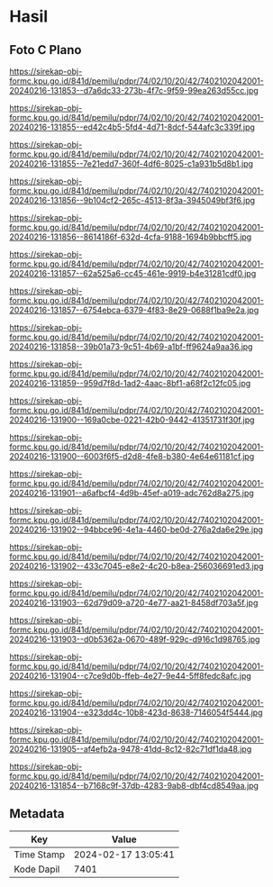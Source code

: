 # Hasil

## Foto C Plano

https://sirekap-obj-formc.kpu.go.id/841d/pemilu/pdpr/74/02/10/20/42/7402102042001-20240216-131853--d7a6dc33-273b-4f7c-9f59-99ea263d55cc.jpg

https://sirekap-obj-formc.kpu.go.id/841d/pemilu/pdpr/74/02/10/20/42/7402102042001-20240216-131855--ed42c4b5-5fd4-4d71-8dcf-544afc3c339f.jpg

https://sirekap-obj-formc.kpu.go.id/841d/pemilu/pdpr/74/02/10/20/42/7402102042001-20240216-131855--7e21edd7-360f-4df6-8025-c1a931b5d8b1.jpg

https://sirekap-obj-formc.kpu.go.id/841d/pemilu/pdpr/74/02/10/20/42/7402102042001-20240216-131856--9b104cf2-265c-4513-8f3a-3945049bf3f6.jpg

https://sirekap-obj-formc.kpu.go.id/841d/pemilu/pdpr/74/02/10/20/42/7402102042001-20240216-131856--8614186f-632d-4cfa-9188-1694b9bbcff5.jpg

https://sirekap-obj-formc.kpu.go.id/841d/pemilu/pdpr/74/02/10/20/42/7402102042001-20240216-131857--62a525a6-cc45-461e-9919-b4e31281cdf0.jpg

https://sirekap-obj-formc.kpu.go.id/841d/pemilu/pdpr/74/02/10/20/42/7402102042001-20240216-131857--6754ebca-6379-4f83-8e29-0688f1ba9e2a.jpg

https://sirekap-obj-formc.kpu.go.id/841d/pemilu/pdpr/74/02/10/20/42/7402102042001-20240216-131858--39b01a73-9c51-4b69-a1bf-ff9624a9aa36.jpg

https://sirekap-obj-formc.kpu.go.id/841d/pemilu/pdpr/74/02/10/20/42/7402102042001-20240216-131859--959d7f8d-1ad2-4aac-8bf1-a68f2c12fc05.jpg

https://sirekap-obj-formc.kpu.go.id/841d/pemilu/pdpr/74/02/10/20/42/7402102042001-20240216-131900--169a0cbe-0221-42b0-9442-41351731f30f.jpg

https://sirekap-obj-formc.kpu.go.id/841d/pemilu/pdpr/74/02/10/20/42/7402102042001-20240216-131900--6003f6f5-d2d8-4fe8-b380-4e64e61181cf.jpg

https://sirekap-obj-formc.kpu.go.id/841d/pemilu/pdpr/74/02/10/20/42/7402102042001-20240216-131901--a6afbcf4-4d9b-45ef-a019-adc762d8a275.jpg

https://sirekap-obj-formc.kpu.go.id/841d/pemilu/pdpr/74/02/10/20/42/7402102042001-20240216-131902--94bbce96-4e1a-4460-be0d-276a2da6e29e.jpg

https://sirekap-obj-formc.kpu.go.id/841d/pemilu/pdpr/74/02/10/20/42/7402102042001-20240216-131902--433c7045-e8e2-4c20-b8ea-256036691ed3.jpg

https://sirekap-obj-formc.kpu.go.id/841d/pemilu/pdpr/74/02/10/20/42/7402102042001-20240216-131903--62d79d09-a720-4e77-aa21-8458df703a5f.jpg

https://sirekap-obj-formc.kpu.go.id/841d/pemilu/pdpr/74/02/10/20/42/7402102042001-20240216-131903--d0b5362a-0670-489f-929c-d916c1d98765.jpg

https://sirekap-obj-formc.kpu.go.id/841d/pemilu/pdpr/74/02/10/20/42/7402102042001-20240216-131904--c7ce9d0b-ffeb-4e27-9e44-5ff8fedc8afc.jpg

https://sirekap-obj-formc.kpu.go.id/841d/pemilu/pdpr/74/02/10/20/42/7402102042001-20240216-131904--e323dd4c-10b8-423d-8638-7146054f5444.jpg

https://sirekap-obj-formc.kpu.go.id/841d/pemilu/pdpr/74/02/10/20/42/7402102042001-20240216-131905--af4efb2a-9478-41dd-8c12-82c71df1da48.jpg

https://sirekap-obj-formc.kpu.go.id/841d/pemilu/pdpr/74/02/10/20/42/7402102042001-20240216-131854--b7168c9f-37db-4283-9ab8-dbf4cd8549aa.jpg


## Metadata

| Key        | Value               |
| ---------- | ------------------- |
| Time Stamp | 2024-02-17 13:05:41 |
| Kode Dapil | 7401                |



